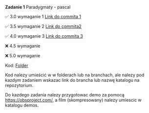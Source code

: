 **Zadanie 1** Paradygmaty - pascal

:white_check_mark: 3.0 wymaganie 1 [Link do commita 1](https://github.com/mmikusx/programowanie_obiektowe/commit/1302cc58fd610807e928d61f579fc0911c47a4e8)

:white_check_mark: 3.5 wymaganie 2 [Link do commita2 ](https://github.com/mmikusx/programowanie_obiektowe/commit/1a758256b749829a30285b64296b68ece50a48ac)

:white_check_mark: 4.0 wymaganie 3 [Link do commita 3](https://github.com/mmikusx/programowanie_obiektowe/commit/caad3494dd55c680ea4f2bbdb0937b4bff889b78)

:x: 4.5 wymaganie

:x: 5.0 wymaganie

Kod: [Folder](https://github.com/mmikusx/programowanie_obiektowe/tree/main/Zadanie1)

Kod nalezy umieścić w w folderach lub na branchach, ale nalezy pod kazdym zadaniem wskazac link do brancha lub nazwę katalogu na repozytorium. 

Do kazdego zadania nalezy przygotowac demo za pomocą https://obsproject.com/, a film (skompresowany) nalezy umiescic w katalogu demos.